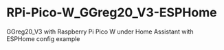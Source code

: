 # RPi-Pico-W_GGreg20_V3-ESPHome
GGreg20_V3 with Raspberry Pi Pico W under Home Assistant with ESPHome config example
